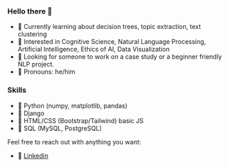 ### Hello there 🐢

- 🌳 Currently learning about decision trees, topic extraction, text clustering
- 🧠 Interested in Cognitive Science, Natural Language Processing, Artificial Intelligence, Ethics of AI, Data Visualization
- 🦔 Looking for someone to work on a case study or a beginner friendly NLP project.
- 🍋 Pronouns: he/him


### Skills

- 🐍 Python (numpy, matplotlib, pandas)
- 🐗 Django
- 🎨 HTML/CSS (Bootstrap/Tailwind) basic JS
- 🐘 SQL (MySQL, PostgreSQL)

Feel free to reach out with anything you want: 
- 💼 [Linkedin](https://www.linkedin.com/in/olgierd-zagozda-038b49206/)




<!--
**Copium-Enjoyer/Copium-Enjoyer** is a ✨ _special_ ✨ repository because its `README.md` (this file) appears on your GitHub profile.

Here are some ideas to get you started:

- 🔭 I’m currently working on ...
- 🌱 I’m currently learning ...
- 👯 I’m looking to collaborate on ...
- 🤔 I’m looking for help with ...
- 💬 Ask me about ...
- 📫 How to reach me: ...
- 😄 Pronouns: ...
- ⚡ Fun fact: ...
-->
